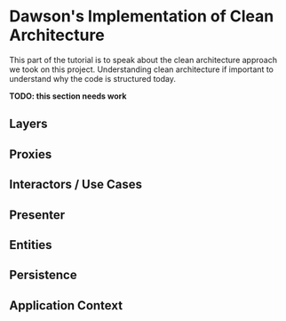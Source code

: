 
# Dawson's Implementation of Clean Architecture

This part of the tutorial is to speak about the clean architecture approach we took on this project.  Understanding clean architecture if important to understand why the code is structured today.


**TODO: this section needs work**

## Layers

## Proxies

## Interactors / Use Cases

## Presenter

## Entities

## Persistence

## Application Context
